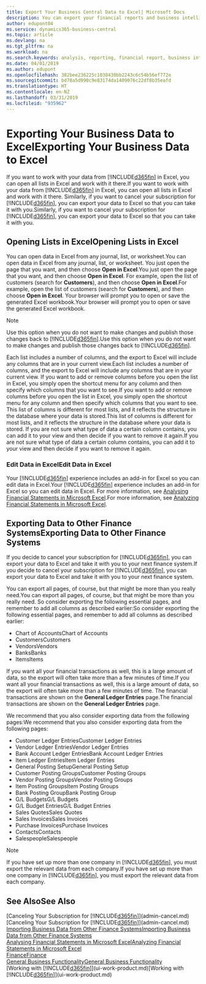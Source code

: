 ```yaml
---
title: Export Your Business Central Data to Excel| Microsoft Docs
description: You can export your financial reports and business intelligence data from Business Central  to Excel, or open your data in Excel.
author: edupont04
ms.service: dynamics365-business-central
ms.topic: article
ms.devlang: na
ms.tgt_pltfrm: na
ms.workload: na
ms.search.keywords: analysis, reporting, financial report, business intelligence, BI, Excel
ms.date: 04/01/2019
ms.author: edupont
ms.openlocfilehash: 382bee236225c1038430bb2243c6c54b56ef772e
ms.sourcegitcommit: bd78a5d990c9e83174da1409076c22df8b35eafd
ms.translationtype: HT
ms.contentlocale: en-NZ
ms.lasthandoff: 03/31/2019
ms.locfileid: "935962"
---
```

# <a name="exporting-your-business-data-to-excel"></a><span data-ttu-id="d68e1-103">Exporting Your Business Data to Excel</span><span class="sxs-lookup"><span data-stu-id="d68e1-103">Exporting Your Business Data to Excel</span></span>
<span data-ttu-id="d68e1-104">If you want to work with your data from [!INCLUDE[d365fin](includes/d365fin_md.md)] in Excel, you can open all lists in Excel and work with it there.</span><span class="sxs-lookup"><span data-stu-id="d68e1-104">If you want to work with your data from [!INCLUDE[d365fin](includes/d365fin_md.md)] in Excel, you can open all lists in Excel and work with it there.</span></span> <span data-ttu-id="d68e1-105">Similarly, if you want to cancel your subscription for [!INCLUDE[d365fin](includes/d365fin_md.md)], you can export your data to Excel so that you can take it with you.</span><span class="sxs-lookup"><span data-stu-id="d68e1-105">Similarly, if you want to cancel your subscription for [!INCLUDE[d365fin](includes/d365fin_md.md)], you can export your data to Excel so that you can take it with you.</span></span>

## <a name="opening-lists-in-excel"></a><span data-ttu-id="d68e1-106">Opening Lists in Excel</span><span class="sxs-lookup"><span data-stu-id="d68e1-106">Opening Lists in Excel</span></span>
<span data-ttu-id="d68e1-107">You can open data in Excel from any journal, list, or worksheet.</span><span class="sxs-lookup"><span data-stu-id="d68e1-107">You can open data in Excel from any journal, list, or worksheet.</span></span> <span data-ttu-id="d68e1-108">You just open the page that you want, and then choose **Open in Excel**.</span><span class="sxs-lookup"><span data-stu-id="d68e1-108">You just open the page that you want, and then choose **Open in Excel**.</span></span> <span data-ttu-id="d68e1-109">For example, open the list of customers (search for **Customers**), and then choose **Open in Excel**.</span><span class="sxs-lookup"><span data-stu-id="d68e1-109">For example, open the list of customers (search for **Customers**), and then choose **Open in Excel**.</span></span> <span data-ttu-id="d68e1-110">Your browser will prompt you to open or save the generated Excel workbook.</span><span class="sxs-lookup"><span data-stu-id="d68e1-110">Your browser will prompt you to open or save the generated Excel workbook.</span></span>  

> [!NOTE]
> <span data-ttu-id="d68e1-111">Use this option when you do not want to make changes and publish those changes back to [!INCLUDE[d365fin](includes/d365fin_md.md)].</span><span class="sxs-lookup"><span data-stu-id="d68e1-111">Use this option when you do not want to make changes and publish those changes back to [!INCLUDE[d365fin](includes/d365fin_md.md)].</span></span>  

<span data-ttu-id="d68e1-112">Each list includes a number of columns, and the export to Excel will include any columns that are in your current view.</span><span class="sxs-lookup"><span data-stu-id="d68e1-112">Each list includes a number of columns, and the export to Excel will include any columns that are in your current view.</span></span> <span data-ttu-id="d68e1-113">If you want to add or remove columns before you open the list in Excel, you simply open the shortcut menu for any column and then specify which columns that you want to see.</span><span class="sxs-lookup"><span data-stu-id="d68e1-113">If you want to add or remove columns before you open the list in Excel, you simply open the shortcut menu for any column and then specify which columns that you want to see.</span></span> <span data-ttu-id="d68e1-114">This list of columns is different for most lists, and it reflects the structure in the database where your data is stored.</span><span class="sxs-lookup"><span data-stu-id="d68e1-114">This list of columns is different for most lists, and it reflects the structure in the database where your data is stored.</span></span> <span data-ttu-id="d68e1-115">If you are not sure what type of data a certain column contains, you can add it to your view and then decide if you want to remove it again.</span><span class="sxs-lookup"><span data-stu-id="d68e1-115">If you are not sure what type of data a certain column contains, you can add it to your view and then decide if you want to remove it again.</span></span>  

### <a name="edit-data-in-excel"></a><span data-ttu-id="d68e1-116">Edit Data in Excel</span><span class="sxs-lookup"><span data-stu-id="d68e1-116">Edit Data in Excel</span></span>
<span data-ttu-id="d68e1-117">Your [!INCLUDE[d365fin](includes/d365fin_md.md)] experience includes an add-in for Excel so you can edit data in Excel.</span><span class="sxs-lookup"><span data-stu-id="d68e1-117">Your [!INCLUDE[d365fin](includes/d365fin_md.md)] experience includes an add-in for Excel so you can edit data in Excel.</span></span> <span data-ttu-id="d68e1-118">For more information, see [Analysing Financial Statements in Microsoft Excel](finance-analyze-excel.md).</span><span class="sxs-lookup"><span data-stu-id="d68e1-118">For more information, see [Analyzing Financial Statements in Microsoft Excel](finance-analyze-excel.md).</span></span>  

## <a name="exporting-data-to-other-finance-systems"></a><span data-ttu-id="d68e1-119">Exporting Data to Other Finance Systems</span><span class="sxs-lookup"><span data-stu-id="d68e1-119">Exporting Data to Other Finance Systems</span></span>
<span data-ttu-id="d68e1-120">If you decide to cancel your subscription for [!INCLUDE[d365fin](includes/d365fin_md.md)], you can export your data to Excel and take it with you to your next finance system.</span><span class="sxs-lookup"><span data-stu-id="d68e1-120">If you decide to cancel your subscription for [!INCLUDE[d365fin](includes/d365fin_md.md)], you can export your data to Excel and take it with you to your next finance system.</span></span>  

<span data-ttu-id="d68e1-121">You can export all pages, of course, but that might be more than you really need.</span><span class="sxs-lookup"><span data-stu-id="d68e1-121">You can export all pages, of course, but that might be more than you really need.</span></span> <span data-ttu-id="d68e1-122">So consider exporting the following essential pages, and remember to add all columns as described earlier:</span><span class="sxs-lookup"><span data-stu-id="d68e1-122">So consider exporting the following essential pages, and remember to add all columns as described earlier:</span></span>  

* <span data-ttu-id="d68e1-123">Chart of Accounts</span><span class="sxs-lookup"><span data-stu-id="d68e1-123">Chart of Accounts</span></span>  
* <span data-ttu-id="d68e1-124">Customers</span><span class="sxs-lookup"><span data-stu-id="d68e1-124">Customers</span></span>  
* <span data-ttu-id="d68e1-125">Vendors</span><span class="sxs-lookup"><span data-stu-id="d68e1-125">Vendors</span></span>  
* <span data-ttu-id="d68e1-126">Banks</span><span class="sxs-lookup"><span data-stu-id="d68e1-126">Banks</span></span>  
* <span data-ttu-id="d68e1-127">Items</span><span class="sxs-lookup"><span data-stu-id="d68e1-127">Items</span></span>  

<span data-ttu-id="d68e1-128">If you want all your financial transactions as well, this is a large amount of data, so the export will often take more than a few minutes of time.</span><span class="sxs-lookup"><span data-stu-id="d68e1-128">If you want all your financial transactions as well, this is a large amount of data, so the export will often take more than a few minutes of time.</span></span> <span data-ttu-id="d68e1-129">The financial transactions are shown on the **General Ledger Entries** page.</span><span class="sxs-lookup"><span data-stu-id="d68e1-129">The financial transactions are shown on the **General Ledger Entries** page.</span></span>  

<span data-ttu-id="d68e1-130">We recommend that you also consider exporting data from the following pages:</span><span class="sxs-lookup"><span data-stu-id="d68e1-130">We recommend that you also consider exporting data from the following pages:</span></span>  

* <span data-ttu-id="d68e1-131">Customer Ledger Entries</span><span class="sxs-lookup"><span data-stu-id="d68e1-131">Customer Ledger Entries</span></span>  
* <span data-ttu-id="d68e1-132">Vendor Ledger Entries</span><span class="sxs-lookup"><span data-stu-id="d68e1-132">Vendor Ledger Entries</span></span>  
* <span data-ttu-id="d68e1-133">Bank Account Ledger Entries</span><span class="sxs-lookup"><span data-stu-id="d68e1-133">Bank Account Ledger Entries</span></span>  
* <span data-ttu-id="d68e1-134">Item Ledger Entries</span><span class="sxs-lookup"><span data-stu-id="d68e1-134">Item Ledger Entries</span></span>  
* <span data-ttu-id="d68e1-135">General Posting Setup</span><span class="sxs-lookup"><span data-stu-id="d68e1-135">General Posting Setup</span></span>  
* <span data-ttu-id="d68e1-136">Customer Posting Groups</span><span class="sxs-lookup"><span data-stu-id="d68e1-136">Customer Posting Groups</span></span>  
* <span data-ttu-id="d68e1-137">Vendor Posting Groups</span><span class="sxs-lookup"><span data-stu-id="d68e1-137">Vendor Posting Groups</span></span>  
* <span data-ttu-id="d68e1-138">Item Posting Groups</span><span class="sxs-lookup"><span data-stu-id="d68e1-138">Item Posting Groups</span></span>  
* <span data-ttu-id="d68e1-139">Bank Posting Group</span><span class="sxs-lookup"><span data-stu-id="d68e1-139">Bank Posting Group</span></span>  
* <span data-ttu-id="d68e1-140">G/L Budgets</span><span class="sxs-lookup"><span data-stu-id="d68e1-140">G/L Budgets</span></span>  
* <span data-ttu-id="d68e1-141">G/L Budget Entries</span><span class="sxs-lookup"><span data-stu-id="d68e1-141">G/L Budget Entries</span></span>  
* <span data-ttu-id="d68e1-142">Sales Quotes</span><span class="sxs-lookup"><span data-stu-id="d68e1-142">Sales Quotes</span></span>  
* <span data-ttu-id="d68e1-143">Sales Invoices</span><span class="sxs-lookup"><span data-stu-id="d68e1-143">Sales Invoices</span></span>  
* <span data-ttu-id="d68e1-144">Purchase Invoices</span><span class="sxs-lookup"><span data-stu-id="d68e1-144">Purchase Invoices</span></span>  
* <span data-ttu-id="d68e1-145">Contacts</span><span class="sxs-lookup"><span data-stu-id="d68e1-145">Contacts</span></span>  
* <span data-ttu-id="d68e1-146">Salespeople</span><span class="sxs-lookup"><span data-stu-id="d68e1-146">Salespeople</span></span>  

> [!NOTE]  
>   <span data-ttu-id="d68e1-147">If you have set up more than one company in [!INCLUDE[d365fin](includes/d365fin_md.md)], you must export the relevant data from each company.</span><span class="sxs-lookup"><span data-stu-id="d68e1-147">If you have set up more than one company in [!INCLUDE[d365fin](includes/d365fin_md.md)], you must export the relevant data from each company.</span></span>

## <a name="see-also"></a><span data-ttu-id="d68e1-148">See Also</span><span class="sxs-lookup"><span data-stu-id="d68e1-148">See Also</span></span>
<span data-ttu-id="d68e1-149">[Canceling Your Subscription for [!INCLUDE[d365fin](includes/d365fin_md.md)]](admin-cancel.md)</span><span class="sxs-lookup"><span data-stu-id="d68e1-149">[Canceling Your Subscription for [!INCLUDE[d365fin](includes/d365fin_md.md)]](admin-cancel.md)</span></span>  
[<span data-ttu-id="d68e1-150">Importing Business Data from Other Finance Systems</span><span class="sxs-lookup"><span data-stu-id="d68e1-150">Importing Business Data from Other Finance Systems</span></span>](across-import-data-configuration-packages.md)  
[<span data-ttu-id="d68e1-151">Analysing Financial Statements in Microsoft Excel</span><span class="sxs-lookup"><span data-stu-id="d68e1-151">Analyzing Financial Statements in Microsoft Excel</span></span>](finance-analyze-excel.md)  
[<span data-ttu-id="d68e1-152">Finance</span><span class="sxs-lookup"><span data-stu-id="d68e1-152">Finance</span></span>](finance.md)  
[<span data-ttu-id="d68e1-153">General Business Functionality</span><span class="sxs-lookup"><span data-stu-id="d68e1-153">General Business Functionality</span></span>](ui-across-business-areas.md)  
<span data-ttu-id="d68e1-154">[Working with [!INCLUDE[d365fin](includes/d365fin_md.md)]](ui-work-product.md)</span><span class="sxs-lookup"><span data-stu-id="d68e1-154">[Working with [!INCLUDE[d365fin](includes/d365fin_md.md)]](ui-work-product.md)</span></span>  
